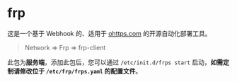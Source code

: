 # frp

这是一个基于 Webhook 的、适用于 [ohttps.com](https://ohttps.com) 的开源自动化部署工具。

> Network => Frp => frp-client

此包为**服务端**，添加此包后，您可以通过 `/etc/init.d/frps start` 启动，**如需定制请修改位于 `/etc/frp/frps.yaml` 的配置文件**。